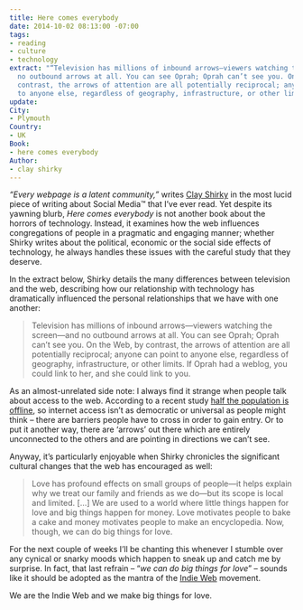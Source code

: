 ```yaml
---
title: Here comes everybody
date: 2014-10-02 08:13:00 -07:00
tags:
- reading
- culture
- technology
extract: "“Television has millions of inbound arrows—viewers watching the screen—and
  no outbound arrows at all. You can see Oprah; Oprah can’t see you. On the Web, by
  contrast, the arrows of attention are all potentially reciprocal; anyone can point
  to anyone else, regardless of geography, infrastructure, or other limits.”"
update: 
City:
- Plymouth
Country:
- UK
Book:
- here comes everybody
Author:
- clay shirky
---
```


*“Every webpage is a latent community,”* writes [Clay Shirky](http://www.shirky.com/) in the most lucid piece of writing about Social Media™ that I’ve ever read. Yet despite its yawning blurb, *Here comes everybody* is not another book about the horrors of technology. Instead, it examines how the web influences congregations of people in a pragmatic and engaging manner; whether Shirky writes about the political, economic or the social side effects of technology, he always handles these issues with the careful study that they deserve.

In the extract below, Shirky details the many differences between television and the web, describing how our relationship with technology has dramatically influenced the personal relationships that we have with one another:

> Television has millions of inbound arrows—viewers watching the screen—and no outbound arrows at all. You can see Oprah; Oprah can’t see you. On the Web, by contrast, the arrows of attention are all potentially reciprocal; anyone can point to anyone else, regardless of geography, infrastructure, or other limits. If Oprah had a weblog, you could link to her, and she could link to you.


As an almost-unrelated side note: I always find it strange when people talk about access to the web.  According to a recent study [half the population is offline](http://www.npr.org/blogs/alltechconsidered/2014/10/02/353288711/why-4-4-billion-people-still-dont-have-internet-access), so internet access isn’t as democratic or universal as people might think – there are barriers people have to cross in order to gain entry. Or to put it another way, there are ‘arrows’ out there which are entirely unconnected to the others and are pointing in directions we can’t see.

Anyway, it’s particularly enjoyable when Shirky chronicles the significant cultural changes that the web has encouraged as well:

> Love has profound effects on small groups of people—it helps explain why we treat our family and friends as we do—but its scope is local and limited. [...] We are used to a world where little things happen for love and big things happen for money. Love motivates people to bake a cake and money motivates people to make an encyclopedia. Now, though, we can do big things for love.

For the next couple of weeks I’ll be chanting this whenever I stumble over any cynical or snarky moods which happen to sneak up and catch me by surprise. In fact, that last refrain – “*we can do big things for love*” – sounds like it should be adopted as the mantra of the [Indie Web](http://indiewebcamp.com/) movement.

We are the Indie Web and we make big things for love.
